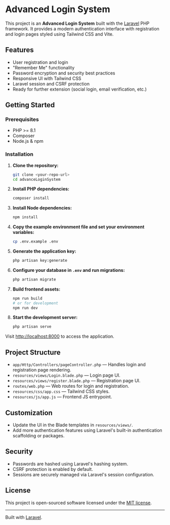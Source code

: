 # Advanced Login System

This project is an **Advanced Login System** built with the [Laravel](https://laravel.com/) PHP framework. It provides a modern authentication interface with registration and login pages styled using Tailwind CSS and Vite.

## Features

- User registration and login
- "Remember Me" functionality
- Password encryption and security best practices
- Responsive UI with Tailwind CSS
- Laravel session and CSRF protection
- Ready for further extension (social login, email verification, etc.)

## Getting Started

### Prerequisites

- PHP >= 8.1
- Composer
- Node.js & npm

### Installation

1. **Clone the repository:**
   ```sh
   git clone <your-repo-url>
   cd advanceLoginSystem
   ```

2. **Install PHP dependencies:**
   ```sh
   composer install
   ```

3. **Install Node dependencies:**
   ```sh
   npm install
   ```

4. **Copy the example environment file and set your environment variables:**
   ```sh
   cp .env.example .env
   ```

5. **Generate the application key:**
   ```sh
   php artisan key:generate
   ```

6. **Configure your database in `.env` and run migrations:**
   ```sh
   php artisan migrate
   ```

7. **Build frontend assets:**
   ```sh
   npm run build
   # or for development
   npm run dev
   ```

8. **Start the development server:**
   ```sh
   php artisan serve
   ```

Visit [http://localhost:8000](http://localhost:8000) to access the application.

## Project Structure

- `app/Http/Controllers/pageController.php` — Handles login and registration page rendering.
- `resources/views/Login.blade.php` — Login page UI.
- `resources/views/register.blade.php` — Registration page UI.
- `routes/web.php` — Web routes for login and registration.
- `resources/css/app.css` — Tailwind CSS styles.
- `resources/js/app.js` — Frontend JS entrypoint.

## Customization

- Update the UI in the Blade templates in `resources/views/`.
- Add more authentication features using Laravel's built-in authentication scaffolding or packages.

## Security

- Passwords are hashed using Laravel's hashing system.
- CSRF protection is enabled by default.
- Sessions are securely managed via Laravel's session configuration.

## License

This project is open-sourced software licensed under the [MIT license](https://opensource.org/licenses/MIT).

---

Built with [Laravel](https://laravel.com/).